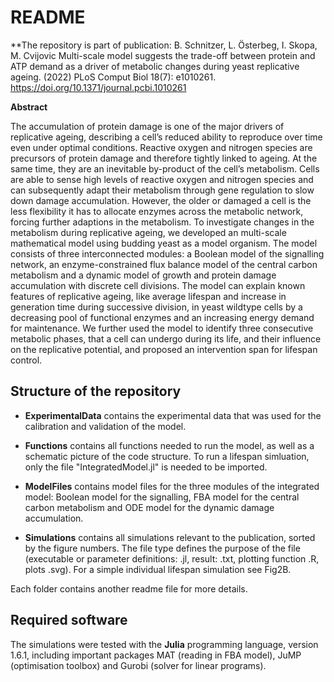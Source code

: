 README
===============
**The repository is part of publication: B. Schnitzer, L. Österbeg, I. Skopa, M. Cvijovic Multi-scale model suggests the trade-off between protein and ATP demand as a driver of metabolic changes during yeast replicative ageing. (2022) PLoS Comput Biol 18(7): e1010261. https://doi.org/10.1371/journal.pcbi.1010261 


**Abstract**

The accumulation of protein damage is one of the major drivers of replicative ageing, describing a cell’s reduced ability to reproduce over time even under optimal conditions. Reactive oxygen and nitrogen species are precursors of protein damage and therefore tightly linked to ageing. At the same time, they are an inevitable by-product of the cell’s metabolism. Cells are able to sense high levels of reactive oxygen and nitrogen species and can subsequently adapt their metabolism through gene regulation to slow down damage accumulation. However, the older or damaged a cell is the less flexibility it has to allocate enzymes across the metabolic network, forcing further adaptions in the metabolism.
To investigate changes in the metabolism during replicative ageing, we developed an multi-scale mathematical model using budding yeast as a model organism. The model consists of three interconnected modules: a Boolean model of the signalling network, an enzyme-constrained flux balance model of the central carbon metabolism and a dynamic model of growth and protein damage accumulation with discrete cell divisions.
The model can explain known features of replicative ageing, like average lifespan and increase in generation time during successive division, in yeast wildtype cells by a decreasing pool of functional enzymes and an increasing energy demand for maintenance. We further used the model to identify three consecutive metabolic phases, that a cell can undergo during its life, and their influence on the replicative potential, and proposed an intervention span for lifespan control.


## Structure of the repository

- **ExperimentalData** contains the experimental data that was used for the calibration and validation of the model.

- **Functions** contains all functions needed to run the model, as well as a schematic picture of the code structure. To run a lifespan simluation, only the file "IntegratedModel.jl" is needed to be imported.

- **ModelFiles** contains model files for the three modules of the integrated model: Boolean model for the signalling, FBA model for the central carbon metabolism and ODE model for the dynamic damage accumulation.

- **Simulations** contains all simulations relevant to the publication, sorted by the figure numbers. The file type defines the purpose of the file (executable or parameter definitions: .jl, result: .txt, plotting function .R, plots .svg). For a simple individual lifespan simulation see Fig2B. 

Each folder contains another readme file for more details.

## Required software

The simulations were tested with the **Julia** programming language, version 1.6.1, including important packages MAT (reading in FBA model), JuMP (optimisation toolbox) and Gurobi (solver for linear programs).
